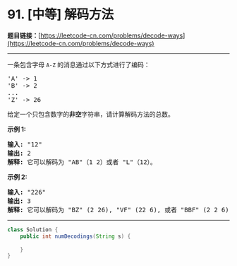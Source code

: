 # 91. [中等] 解码方法

**题目链接：**[https://leetcode-cn.com/problems/decode-ways](https://leetcode-cn.com/problems/decode-ways)

---

<div class="content__1Y2H">
 <div class="notranslate">
  <p>一条包含字母&nbsp;<code>A-Z</code> 的消息通过以下方式进行了编码：</p> 
  <pre class="language-text">'A' -&gt; 1
'B' -&gt; 2
...
'Z' -&gt; 26
</pre> 
  <p>给定一个只包含数字的<strong>非空</strong>字符串，请计算解码方法的总数。</p> 
  <p><strong>示例 1:</strong></p> 
  <pre class="language-text"><strong>输入:</strong> "12"
<strong>输出:</strong> 2
<strong>解释:</strong>&nbsp;它可以解码为 "AB"（1 2）或者 "L"（12）。
</pre> 
  <p><strong>示例&nbsp;2:</strong></p> 
  <pre class="language-text"><strong>输入:</strong> "226"
<strong>输出:</strong> 3
<strong>解释:</strong>&nbsp;它可以解码为 "BZ" (2 26), "VF" (22 6), 或者 "BBF" (2 2 6) 。
</pre> 
 </div>
</div>

---

```java
class Solution {
    public int numDecodings(String s) {
        
    }
}
```